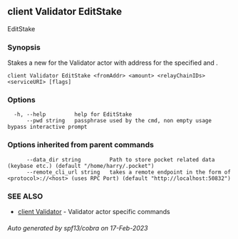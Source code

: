 ## client Validator EditStake

EditStake <fromAddr> <amount> <relayChainIDs> <serviceURI>

### Synopsis

Stakes a new <amount> for the Validator actor with address <fromAddr> for the specified <relayChainIDs> and <serviceURI>.

```
client Validator EditStake <fromAddr> <amount> <relayChainIDs> <serviceURI> [flags]
```

### Options

```
  -h, --help         help for EditStake
      --pwd string   passphrase used by the cmd, non empty usage bypass interactive prompt
```

### Options inherited from parent commands

```
      --data_dir string         Path to store pocket related data (keybase etc.) (default "/home/harry/.pocket")
      --remote_cli_url string   takes a remote endpoint in the form of <protocol>://<host> (uses RPC Port) (default "http://localhost:50832")
```

### SEE ALSO

* [client Validator](client_Validator.md)	 - Validator actor specific commands

###### Auto generated by spf13/cobra on 17-Feb-2023

